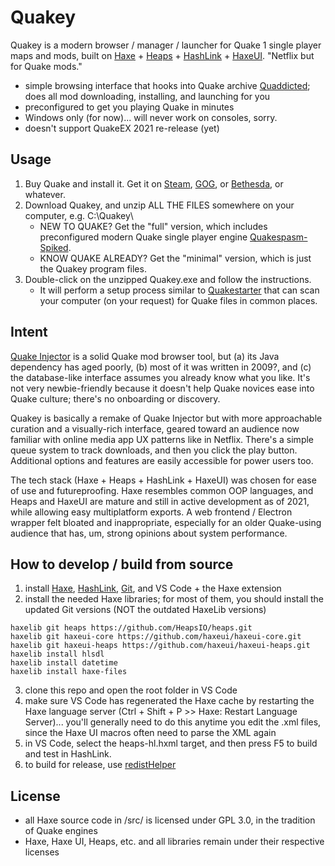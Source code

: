 # Quakey

Quakey is a modern browser / manager / launcher for Quake 1 single player maps and mods, built on [Haxe](https://haxe.org/) + [Heaps](https://heaps.io/) + [HashLink](https://hashlink.haxe.org/) + [HaxeUI](http://haxeui.org/). "Netflix but for Quake mods."

- simple browsing interface that hooks into Quake archive [Quaddicted](https://www.quaddicted.com/); does all mod downloading, installing, and launching for you
- preconfigured to get you playing Quake in minutes
- Windows only (for now)... will never work on consoles, sorry.
- doesn't support QuakeEX 2021 re-release (yet)

## Usage

1. Buy Quake and install it. Get it on [Steam](https://store.steampowered.com/app/2310/QUAKE/), [GOG](https://www.gog.com/game/quake_the_offering), or [Bethesda](https://store.bethesda.net/store/bethesda/en_IE/pd/productID.5541691400), or whatever.
2. Download Quakey, and unzip ALL THE FILES somewhere on your computer, e.g. C:\Quakey\
    - NEW TO QUAKE? Get the "full" version, which includes preconfigured modern Quake single player engine [Quakespasm-Spiked](https://triptohell.info/moodles/qss/).
    - KNOW QUAKE ALREADY? Get the "minimal" version, which is just the Quakey program files.
3. Double-click on the unzipped Quakey.exe and follow the instructions.
    - It will perform a setup process similar to [Quakestarter](https://github.com/neogeographica/quakestarter) that can scan your computer (on your request) for Quake files in common places.

## Intent

[Quake Injector](https://github.com/hrehfeld/QuakeInjector) is a solid Quake mod browser tool, but (a) its Java dependency has aged poorly, (b) most of it was written in 2009?, and (c) the database-like interface assumes you already know what you like. It's not very newbie-friendly because it doesn't help Quake novices ease into Quake culture; there's no onboarding or discovery.

Quakey is basically a remake of Quake Injector but with more approachable curation and a visually-rich interface, geared toward an audience now familiar with online media app UX patterns like in Netflix. There's a simple queue system to track downloads, and then you click the play button. Additional options and features are easily accessible for power users too.

The tech stack (Haxe + Heaps + HashLink + HaxeUI) was chosen for ease of use and futureproofing. Haxe resembles common OOP languages, and Heaps and HaxeUI are mature and still in active development as of 2021, while allowing easy multiplatform exports. A web frontend / Electron wrapper felt bloated and inappropriate, especially for an older Quake-using audience that has, um, strong opinions about system performance.

## How to develop / build from source

1. install [Haxe](https://haxe.org/download/), [HashLink](https://hashlink.haxe.org/), [Git](https://git-scm.com/), and VS Code + the Haxe extension
2. install the needed Haxe libraries; for most of them, you should install the updated Git versions (NOT the outdated HaxeLib versions)
```
haxelib git heaps https://github.com/HeapsIO/heaps.git
haxelib git haxeui-core https://github.com/haxeui/haxeui-core.git
haxelib git haxeui-heaps https://github.com/haxeui/haxeui-heaps.git
haxelib install hlsdl
haxelib install datetime
haxelib install haxe-files
```
3. clone this repo and open the root folder in VS Code
4. make sure VS Code has regenerated the Haxe cache by restarting the Haxe language server (Ctrl + Shift + P >> Haxe: Restart Language Server)... you'll generally need to do this anytime you edit the .xml files, since the Haxe UI macros often need to parse the XML again
5. in VS Code, select the heaps-hl.hxml target, and then press F5 to build and test in HashLink.
6. to build for release, use [redistHelper](https://github.com/deepnight/redistHelper)

## License

- all Haxe source code in /src/ is licensed under GPL 3.0, in the tradition of Quake engines
- Haxe, Haxe UI, Heaps, etc. and all libraries remain under their respective licenses
